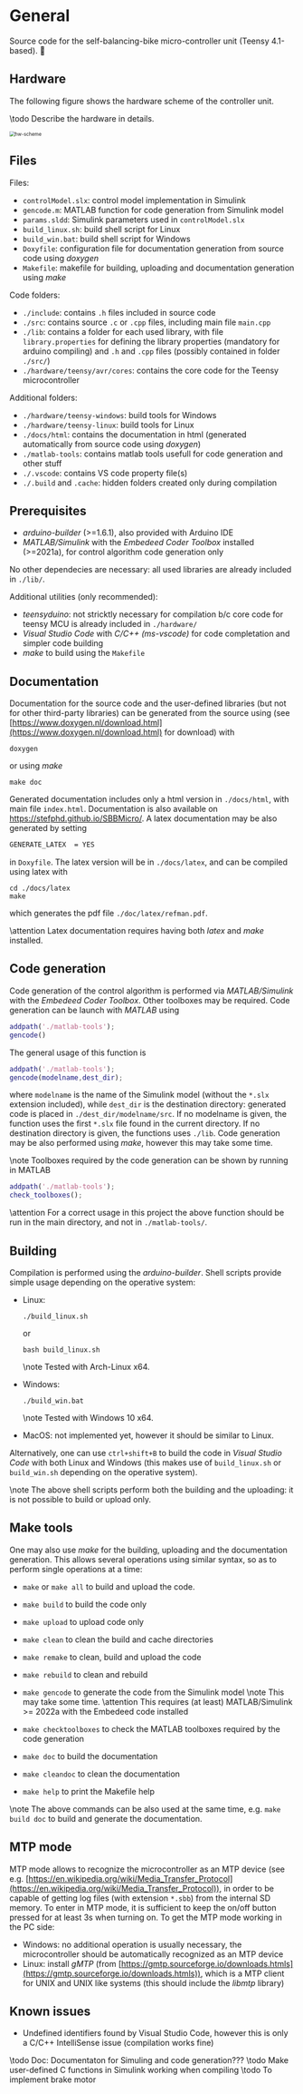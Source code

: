 # General

Source code for the self-balancing-bike micro-controller unit (Teensy 4.1-based). 🚀️

## Hardware

The following figure shows the hardware scheme of the controller unit.

\todo Describe the hardware in details.

<img src="\resource\hw-scheme.svg" alt="hw-scheme" style="zoom:60%;" />

## Files

Files:

* `controlModel.slx`: control model implementation in Simulink
* `gencode.m`: MATLAB function for code generation from Simulink model
* `params.sldd`: Simulink parameters used in `controlModel.slx`
* `build_linux.sh`: build shell script for Linux
* `build_win.bat`: build shell script for Windows
* `Doxyfile`: configuration file for documentation generation from source code using *doxygen*
* `Makefile`: makefile for building, uploading and documentation generation using *make*

Code folders:

* `./include`: contains `.h` files included in source code
* `./src`: contains source `.c` or `.cpp` files, including main file `main.cpp`
* `./lib`: contains a folder for each used library, with file `library.properties` for defining the library properties (mandatory for arduino compiling) and `.h` and `.cpp` files (possibly contained in folder `./src/`)
* `./hardware/teensy/avr/cores`: contains the core code for the Teensy microcontroller

Additional folders:

* `./hardware/teensy-windows`: build tools for Windows
* `./hardware/teensy-linux`: build tools for Linux
* `./docs/html`: contains the documentation in html (generated automatically from source code using *doxygen*)
* `./matlab-tools`: contains matlab tools usefull for code generation and other stuff
* `./.vscode`: contains VS code property file(s)
* `./.build` and `.cache`: hidden folders created only during compilation

## Prerequisites

* *arduino-builder* (>=1.6.1), also provided with Arduino IDE
* *MATLAB/Simulink* with the *Embedeed Coder Toolbox* installed (>=2021a), for control algorithm code generation only

No other dependecies are necessary: all used libraries are already included in `./lib/`.

Additional utilities (only recommended):

* *teensyduino*: not stricktly necessary for compilation b/c core code for teensy MCU is already included in `./hardware/`
* *Visual Studio Code* with *C/C++ (ms-vscode)* for code completation and simpler code building
* *make* to build using the `Makefile`

## Documentation

Documentation for the source code and the user-defined libraries (but not for other third-party libraries) can be generated from the source using (see [https://www.doxygen.nl/download.html](https://www.doxygen.nl/download.html) for download) with

```shell
doxygen
```

or using *make*

```shell
make doc
```

Generated documentation includes only a html version in `./docs/html`, with main file `index.html`. Documentation is also available on <https://stefphd.github.io/SBBMicro/>.
A latex documentation may be also generated by setting

```doxygen
GENERATE_LATEX  = YES
```

in `Doxyfile`. The latex version will be in `./docs/latex`, and can be compiled using latex with

```shell
cd ./docs/latex
make
```

which generates the pdf file `./doc/latex/refman.pdf`.

\attention Latex documentation requires having both *latex* and *make* installed.

## Code generation

Code generation of the control algorithm is performed via *MATLAB/Simulink* with the *Embedeed Coder Toolbox*. Other toolboxes may be required. Code generation can be launch with *MATLAB* using

```MATLAB
addpath('./matlab-tools');
gencode()
```

The general usage of this function is

```MATLAB
addpath('./matlab-tools');
gencode(modelname,dest_dir);
```

where `modelname` is the name of the Simulink model (without the `*.slx` extension included), while `dest_dir` is the destination directory: generated code is placed in `./dest_dir/modelname/src`. If no modelname is given, the function uses the first `*.slx` file found in the current directory. If no destination directory is given, the functions uses `./lib`. Code generation may be also performed using *make*, however this may take some time.

\note Toolboxes required by the code generation can be shown by running in MATLAB

  ```MATLAB
  addpath('./matlab-tools');
  check_toolboxes();
  ```

\attention For a correct usage in this project the above function should be run in the main directory, and not in `./matlab-tools/`.

## Building

Compilation is performed using the *arduino-builder*. Shell scripts provide simple usage depending on the operative system:

* Linux:

  ```shell
  ./build_linux.sh
  ```

  or

  ```shell
  bash build_linux.sh
  ```

  \note Tested with Arch-Linux x64.

* Windows:

  ```shell
  ./build_win.bat
  ```

  \note Tested with Windows 10 x64.

* MacOS: not implemented yet, however it should be similar to Linux.

Alternatively, one can use `ctrl+shift+B` to build the code in *Visual Studio Code* with both Linux and Windows (this makes use of `build_linux.sh` or `build_win.sh` depending on the operative system).

\note The above shell scripts perform both the building and the uploading: it is not possible to build or upload only.

## Make tools

One may also use *make* for the building, uploading and the documentation generation. This allows several operations using similar syntax, so as to perform single operations at a time:

* `make` or `make all` to build and upload the code.
* `make build` to build the code only
* `make upload` to upload code only
* `make clean` to clean the build and cache directories
* `make remake` to clean, build and upload the code
* `make rebuild` to clean and rebuild
* `make gencode` to generate the code from the Simulink model
  \note This may take some time.
  \attention This requires (at least) MATLAB/Simulink >= 2022a with the Embedeed code installed

* `make checktoolboxes` to check the MATLAB toolboxes required by the code generation
* `make doc` to build the documentation
* `make cleandoc` to clean the documentation
* `make help` to print the Makefile help

\note The above commands can be also used at the same time, e.g. `make build doc` to build and generate the documentation.

## MTP mode

MTP mode allows to recognize the microcontroller as an MTP device (see e.g. [https://en.wikipedia.org/wiki/Media_Transfer_Protocol](https://en.wikipedia.org/wiki/Media_Transfer_Protocol)), in order to be capable of getting log files (with extension `*.sbb`) from the internal SD memory.
To enter in MTP mode, it is sufficient to keep the on/off button pressed for at least 3s when turning on. To get the MTP mode working in the PC side:

* Windows: no additional operation is usually necessary, the microcontroller should be automatically recognized as an MTP device
* Linux: install *gMTP* (from [https://gmtp.sourceforge.io/downloads.htmls](https://gmtp.sourceforge.io/downloads.htmls)), which is a MTP client for UNIX and UNIX like systems (this should include the *libmtp* library)

## Known issues

* Undefined identifiers found by Visual Studio Code, however this is only a C/C++ IntelliSense issue (compilation works fine)

\todo Doc: Documentaton for Simuling and code generation???
\todo Make user-defined C functions in Simulink working when compiling
\todo To implement brake motor
